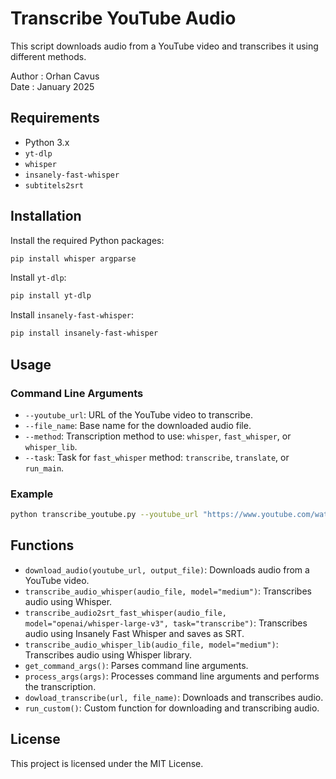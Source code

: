 # Transcribe YouTube Audio

This script downloads audio from a YouTube video and transcribes it using different methods.

Author : Orhan Cavus  
Date   : January 2025  

## Requirements

- Python 3.x
- `yt-dlp`
- `whisper`
- `insanely-fast-whisper`
- `subtitels2srt`

## Installation

Install the required Python packages:

```bash
pip install whisper argparse
```

Install `yt-dlp`:

```bash
pip install yt-dlp
```

Install `insanely-fast-whisper`:

```bash
pip install insanely-fast-whisper
```

## Usage

### Command Line Arguments

- `--youtube_url`: URL of the YouTube video to transcribe.
- `--file_name`: Base name for the downloaded audio file.
- `--method`: Transcription method to use: `whisper`, `fast_whisper`, or `whisper_lib`.
- `--task`: Task for `fast_whisper` method: `transcribe`, `translate`, or `run_main`.

### Example

```bash
python transcribe_youtube.py --youtube_url "https://www.youtube.com/watch?v=example" --file_name "example_audio" --method "fast_whisper" --task "transcribe"
```

## Functions

- `download_audio(youtube_url, output_file)`: Downloads audio from a YouTube video.
- `transcribe_audio_whisper(audio_file, model="medium")`: Transcribes audio using Whisper.
- `transcribe_audio2srt_fast_whisper(audio_file, model="openai/whisper-large-v3", task="transcribe")`: Transcribes audio using Insanely Fast Whisper and saves as SRT.
- `transcribe_audio_whisper_lib(audio_file, model="medium")`: Transcribes audio using Whisper library.
- `get_command_args()`: Parses command line arguments.
- `process_args(args)`: Processes command line arguments and performs the transcription.
- `dowload_transcribe(url, file_name)`: Downloads and transcribes audio.
- `run_custom()`: Custom function for downloading and transcribing audio.

## License

This project is licensed under the MIT License.
